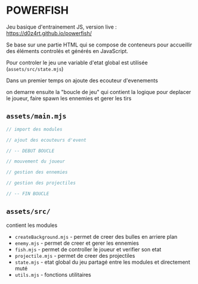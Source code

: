 # POWERFISH

Jeu basique d'entrainement JS, version live : https://d0z4rt.github.io/powerfish/

Se base sur une partie HTML qui se compose de conteneurs pour accueillir des éléments controlés et générés en JavaScript.

Pour controler le jeu une variable d'etat global est utilisée (`assets/src/state.mjs`)

Dans un premier temps on ajoute des ecouteur d'evenements

on demarre ensuite la "boucle de jeu" qui contient la logique pour deplacer le joueur, faire spawn les ennemies et gerer les tirs

## `assets/main.mjs`

```javascript
// import des modules

// ajout des ecouteurs d'event

// -- DEBUT BOUCLE

// mouvement du joueur

// gestion des ennemies

// gestion des projectiles

// -- FIN BOUCLE
```

## `assets/src/`

contient les modules

- `createBackground.mjs` - permet de creer des bulles en arriere plan
- `enemy.mjs` - permet de creer et gerer les ennemies
- `fish.mjs` - permet de controller le joueur et verifier son etat
- `projectile.mjs` - permet de creer des projectiles
- `state.mjs` - etat global du jeu partagé entre les modules et directement muté
- `utils.mjs` - fonctions utilitaires
